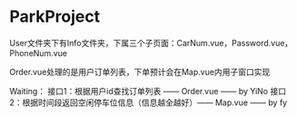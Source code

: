# ParkProject

User文件夹下有Info文件夹，下属三个子页面：CarNum.vue，Password.vue，PhoneNum.vue

Order.vue处理的是用户订单列表，下单预计会在Map.vue内用子窗口实现

Waiting：
接口1：根据用户id查找订单列表 —— Order.vue —— by YiNo
接口2：根据时间段返回空闲停车位信息（信息越全越好）—— Map.vue —— by fy

